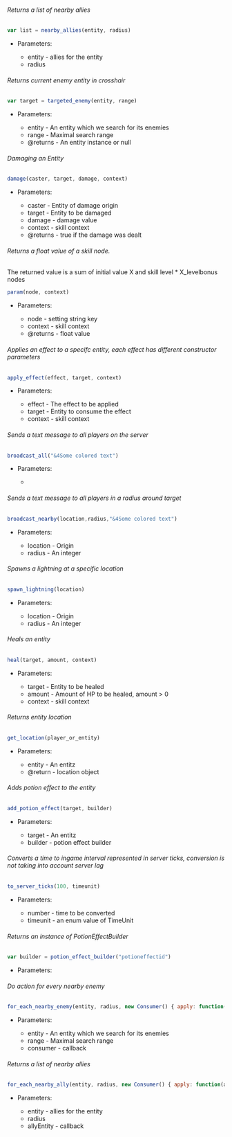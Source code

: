 ###### Returns a list of nearby allies


```javascript
var list = nearby_allies(entity, radius)
```


- Parameters:

    * entity - allies for the entity
    * radius



###### Returns current enemy entity in crosshair


```javascript
var target = targeted_enemy(entity, range)
```


- Parameters:

    * entity - An entity which we search for its enemies
    * range - Maximal search range
    * @returns - An entity instance or null



###### Damaging an Entity


```javascript
damage(caster, target, damage, context)
```


- Parameters:

    * caster - Entity of damage origin
    * target - Entity to be damaged
    * damage - damage value
    * context - skill context
    * @returns - true if the damage was dealt



###### Returns a float value of a skill node. 
 The returned value is a sum of initial value X and skill level * X_levelbonus nodes  


```javascript
param(node, context)
```


- Parameters:

    * node - setting string key
    * context - skill context
    * @returns - float value



###### Applies an effect to a specifc entity, each effect has different constructor parameters


```javascript
apply_effect(effect, target, context)
```


- Parameters:

    * effect - The effect to be applied
    * target - Entity to consume the effect
    * context - skill context



###### Sends a text message to all players on the server


```javascript
broadcast_all("&4Some colored text")
```


- Parameters:

    * 



###### Sends a text message to all players in a radius around target


```javascript
broadcast_nearby(location,radius,"&4Some colored text")
```


- Parameters:

    * location - Origin
    * radius - An integer



###### Spawns a lightning at a specific location


```javascript
spawn_lightning(location)
```


- Parameters:

    * location - Origin
    * radius - An integer



###### Heals an entity


```javascript
heal(target, amount, context)
```


- Parameters:

    * target - Entity to be healed
    * amount - Amount of HP to be healed, amount > 0
    * context - skill context



###### Returns entity location


```javascript
get_location(player_or_entity)
```


- Parameters:

    * entity - An entitz
    * @return - location object



###### Adds potion effect to the entity


```javascript
add_potion_effect(target, builder)
```


- Parameters:

    * target - An entitz
    * builder - potion effect builder



###### Converts a time to ingame interval represented in server ticks, conversion is not taking into account server lag


```javascript
to_server_ticks(100, timeunit)
```


- Parameters:

    * number - time to be converted
    * timeunit - an enum value of TimeUnit



###### Returns an instance of PotionEffectBuilder


```javascript
var builder = potion_effect_builder("potioneffectid")
```


- Parameters:




###### Do action for every nearby enemy


```javascript
for_each_nearby_enemy(entity, radius, new Consumer() { apply: function(entity} { .. })
```


- Parameters:

    * entity - An entity which we search for its enemies
    * range - Maximal search range
    * consumer - callback



###### Returns a list of nearby allies


```javascript
for_each_nearby_ally(entity, radius, new Consumer() { apply: function(ally} { ... } )
```


- Parameters:

    * entity - allies for the entity
    * radius
    * allyEntity - callback



